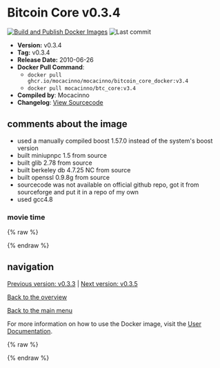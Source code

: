 # Bitcoin Core v0.3.4

[![Build and Publish Docker Images](https://github.com/mocacinno/bitcoin_core_docker/actions/workflows/build-and-publish.yml/badge.svg?branch=v3.4)](https://github.com/mocacinno/bitcoin_core_docker/actions/workflows/build-and-publish.yml)
![Last commit](https://badgen.net/github/last-commit/mocacinno/bitcoin_core_docker/v3.4)

- **Version:** v0.3.4
- **Tag:** v0.3.4
- **Release Date:** 2010-06-26
- **Docker Pull Command**:
  - `docker pull ghcr.io/mocacinno/mocacinno/bitcoin_core_docker:v3.4`
  - `docker pull mocacinno/btc_core:v3.4`
- **Compiled by**: Mocacinno
- **Changelog**: [View Sourcecode](https://github.com/mocacinno/bitcoin_core_history/tree/v0.3.4)

## comments about the image

- used a manually compiled boost 1.57.0 instead of the system's boost version
- built miniupnpc 1.5 from source
- built glib 2.78 from source
- built berkeley db 4.7.25 NC from source
- built openssl 0.9.8g from source
- sourcecode was not available on official github repo, got it from sourceforge and put it in a repo of my own
- used gcc4.8

### movie time

{% raw %}
<link rel="stylesheet" href="https://mocacinno.com/asciinema-player.css">
   <div id="fullnode"></div>
   <script src="https://mocacinno.com/asciinema-player.min.js"></script>
   <script>
      AsciinemaPlayer.create('./casts/v0.3.4.cast', document.getElementById('fullnode'));
   </script>
{% endraw %}

## navigation

[Previous version: v0.3.3](./v3.3.md) | [Next version: v0.3.5](./v3.5.md)

[Back to the overview](./Readme.md)

[Back to the main menu](../Readme.md)

For more information on how to use the Docker image, visit the [User Documentation](../userdocs/Readme.md).

<!-- Google tag (gtag.js) -->
{% raw %}
<script async src="https://www.googletagmanager.com/gtag/js?id=G-BPC6NC6FF9"></script>
<script>
  window.dataLayer = window.dataLayer || [];
  function gtag(){dataLayer.push(arguments);}
  gtag('js', new Date());
  gtag('config', 'G-BPC6NC6FF9');
</script>
{% endraw %}
